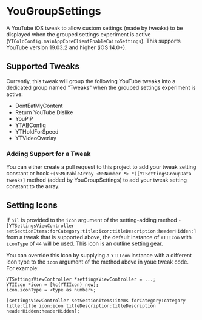 # YouGroupSettings

A YouTube iOS tweak to allow custom settings (made by tweaks) to be displayed when the grouped settings experiment is active (`YTColdConfig.mainAppCoreClientEnableCairoSettings`). This supports YouTube version 19.03.2 and higher (iOS 14.0+).

## Supported Tweaks

Currently, this tweak will group the following YouTube tweaks into a dedicated group named "Tweaks" when the grouped settings experiment is active:

- DontEatMyContent
- Return YouTube Dislike
- YouPiP
- YTABConfig
- YTHoldForSpeed
- YTVideoOverlay

### Adding Support for a Tweak

You can either create a pull request to this project to add your tweak setting constant or hook `+(NSMutableArray <NSNumber *> *)[YTSettingsGroupData tweaks]` method (added by YouGroupSettings) to add your tweak setting constant to the array.

## Setting Icons

If `nil` is provided to the `icon` argument of the setting-adding method `-[YTSettingsViewController setSectionItems:forCategory:title:icon:titleDescription:headerHidden:]` from a tweak that is supported above, the default instance of `YTIIcon` with `iconType` of `44` will be used. This icon is an outline setting gear.

You can override this icon by supplying a `YTIIcon` instance with a different icon type to the `icon` argument of the method above in youe tweak code. For example:

```objc
YTSettingsViewController *settingsViewController = ...;
YTIIcon *icon = [%c(YTIIcon) new];
icon.iconType = <type as number>;

[settingsViewController setSectionItems:items forCategory:category title:title icon:icon titleDescription:titleDescription headerHidden:headerHidden];
```
